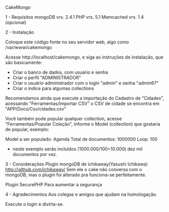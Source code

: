 CakeMongo

1 - Requisitos
mongoDB vrs. 2.4.1
PHP vrs. 5.1
Memcached vrs. 1.4 (opcional)

2 - Instalação

Coloque este código fonte no seu servidor web, algo como /var/www/cakemongo

Acesse http://localhost/cakemongo, e siga as instruções de instalação, que são basicamente:

- Criar o banco de dados, com usuário e senha
- Criar o perfil "ADMINISTRADOR"
- Criar o usuário administrador com o login "admin" e senha "admin67"
- Criar o índice para algumas collections

Recomendamos ainda que execute a importação do Cadastro de "Cidades", acessando "Ferramentas/Importar CSV"
o CSV de cidade se encontra em "APP/Docs/Csv/cidades.csv"

Você também pode popular qualquer collection, acesse "Ferramentas/Popular Coleção", informe o Model (collection)
que gostaria de popular, exemplo:

Model a ser populado: Agenda
Total de documentos: 1000000
Loop: 100
* neste exemplo serão incluídos (1000.000/100=10.000) dez mil documentos por vez.

3 - Considerações
Plugin mongoDB de ichikaway(Yasushi Ichikawa) http://github.com/ichikaway/
Sem ele o cake não conversa com o mongoDB, mas o plugin foi alterado pra funciona-se perfeitamente.

Plugin SecurePHP
Para aumentar a segurança

4 - Agradecimentos
Aos colegas e amigos que ajudam na homologação.

Execute o login e divirta-se.
